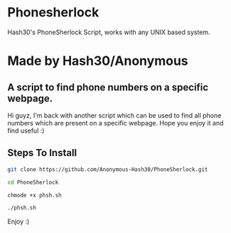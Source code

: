 # Phonesherlock

Hash30's PhoneSherlock Script, works with any UNIX based system.

# Made by Hash30/Anonymous

## A script to find phone numbers on a specific webpage.

Hi guyz, I'm back with another script which can be used to find all phone numbers which are present on a specific webpage. Hope you enjoy it and find useful :)

## Steps To Install

```bash
git clone https://github.com/Anonymous-Hash30/PhoneSherlock.git
```
```bash
cd PhoneSherlock
```
```bash
chmode +x phsh.sh
```
```bash
./phsh.sh
```
Enjoy :)
